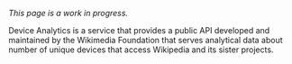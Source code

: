 *This page is a work in progress.*

Device Analytics is a service that provides a public API developed and maintained by the Wikimedia Foundation that serves analytical
data about number of unique devices that access Wikipedia and its sister projects.
